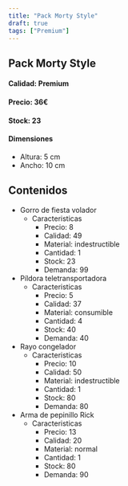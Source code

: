 ```yaml
---
title: "Pack Morty Style"
draft: true
tags: ["Premium"]
---
```

## Pack Morty Style
#### Calidad: Premium
#### Precio: 36€
#### Stock: 23
#### Dimensiones
- Altura: 5 cm 
- Ancho: 10 cm
## Contenidos
- Gorro de fiesta volador
    - Caracteristicas
        - Precio: 8
        - Calidad: 49
        - Material: indestructible
        - Cantidad: 1
        - Stock: 23
        - Demanda: 99
- Píldora teletransportadora
    - Caracteristicas
        - Precio: 5
        - Calidad: 37
        - Material: consumible
        - Cantidad: 4
        - Stock: 40
        - Demanda: 40
- Rayo congelador
    - Caracteristicas
        - Precio: 10
        - Calidad: 50
        - Material: indestructible
        - Cantidad: 1
        - Stock: 80
        - Demanda: 80
- Arma de pepinillo Rick
    - Caracteristicas
        - Precio: 13
        - Calidad: 20
        - Material: normal
        - Cantidad: 1
        - Stock: 80
        - Demanda: 90
